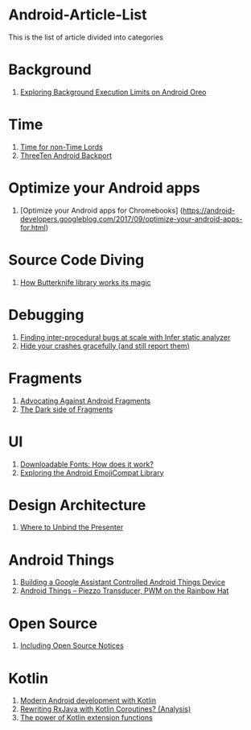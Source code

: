 # Android-Article-List
This is the list of article divided into categories

# Background
1. [Exploring Background Execution Limits on Android Oreo](https://medium.com/exploring-android/exploring-background-execution-limits-on-android-oreo-ab384762a66c)

# Time
1. [Time for non-Time Lords](https://blog.stylingandroid.com/category/time/)
2. [ThreeTen Android Backport](https://github.com/JakeWharton/ThreeTenABP)

# Optimize your Android apps
1. [Optimize your Android apps for Chromebooks] (https://android-developers.googleblog.com/2017/09/optimize-your-android-apps-for.html)

# Source Code Diving
1. [How Butterknife library works its magic](http://shikherverma.com/blog/Source-Code-Diving)

# Debugging
1. [Finding inter-procedural bugs at scale with Infer static analyzer](https://code.facebook.com/posts/1537144479682247/finding-inter-procedural-bugs-at-scale-with-infer-static-analyzer/)
2. [Hide your crashes gracefully (and still report them)](https://proandroiddev.com/hide-your-crashes-gracefully-and-still-report-them-9b1c85b25875)

# Fragments
1. [Advocating Against Android Fragments](https://medium.com/square-corner-blog/advocating-against-android-fragments-81fd0b462c97)
2. [The Dark side of Fragments](https://android.jlelse.eu/the-dark-side-of-fragments-ca0f871b1199)

# UI
1. [Downloadable Fonts: How does it work?](https://android.jlelse.eu/downloadable-fonts-how-does-it-work-904b9d03e5b6)
2. [Exploring the Android EmojiCompat Library](https://medium.com/exploring-android/exploring-the-android-emoji-compatibility-library-1b9f3bb724aa)

# Design Architecture
1. [Where to Unbind the Presenter](https://proandroiddev.com/where-to-unbind-the-presenter-e50ce343d4ce)

# Android Things
1. [Building a Google Assistant Controlled Android Things Device](https://www.captechconsulting.com/blogs/building-a-google-assistant-controlled-android-things-device)
2. [Android Things – Piezzo Transducer, PWM on the Rainbow Hat](http://blog.blundellapps.co.uk/tut-android-things-piezzo-transducer-pwm-on-the-rainbow-hat/)

# Open Source
1. [Including Open Source Notices](https://developers.google.com/android/guides/opensource)

# Kotlin
1. [Modern Android development with Kotlin](https://proandroiddev.com/modern-android-development-with-kotlin-september-2017-part-1-f976483f7bd6)
2. [Rewriting RxJava with Kotlin Coroutines? (Analysis)](https://akarnokd.blogspot.hu/2017/09/rewriting-rxjava-with-kotlin-coroutines.html)
3. [The power of Kotlin extension functions](https://www.kotlindevelopment.com/kotlin-extension-functions/)
